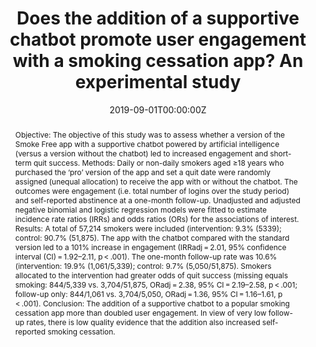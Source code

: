 ---
abstract: "Objective:
The objective of this study was to assess whether a version of the Smoke Free app with a supportive chatbot powered by artificial intelligence (versus a version without the chatbot) led to increased engagement and short-term quit success.

Methods:
Daily or non-daily smokers aged ≥18 years who purchased the ‘pro’ version of the app and set a quit date were randomly assigned (unequal allocation) to receive the app with or without the chatbot. The outcomes were engagement (i.e. total number of logins over the study period) and self-reported abstinence at a one-month follow-up. Unadjusted and adjusted negative binomial and logistic regression models were fitted to estimate incidence rate ratios (IRRs) and odds ratios (ORs) for the associations of interest.

Results:
A total of 57,214 smokers were included (intervention: 9.3% (5339); control: 90.7% (51,875). The app with the chatbot compared with the standard version led to a 101% increase in engagement (IRRadj = 2.01, 95% confidence interval (CI) = 1.92–2.11, p < .001). The one-month follow-up rate was 10.6% (intervention: 19.9% (1,061/5,339); control: 9.7% (5,050/51,875). Smokers allocated to the intervention had greater odds of quit success (missing equals smoking: 844/5,339 vs. 3,704/51,875, ORadj = 2.38, 95% CI = 2.19–2.58, p < .001; follow-up only: 844/1,061 vs. 3,704/5,050, ORadj = 1.36, 95% CI = 1.16–1.61, p < .001).

Conclusion:
The addition of a supportive chatbot to a popular smoking cessation app more than doubled user engagement. In view of very low follow-up rates, there is low quality evidence that the addition also increased self-reported smoking cessation."
authors: 
- Olga Perski
- David Crane
- Emma Beard
- Jamie Brown
date: "2019-09-01T00:00:00Z"
doi: ""
featured: false
image:
  caption: ""
  focal_point: ""
  preview_only: false
projects: ""
publication: Digital Health, 5, 1-13
publication_short: ""
publication_types:
- "2"
publishDate: ""
slides: ""
summary: ""
tags:
- Source Themes
title: "Does the addition of a supportive chatbot promote user engagement with a smoking cessation app? An experimental study"
url_code: ""
url_dataset: ""
url_pdf: "https://journals.sagepub.com/doi/pdf/10.1177/2055207619880676"
url_poster: ""
url_project: ""
url_slides: ""
url_source: ""
url_video: ""
---